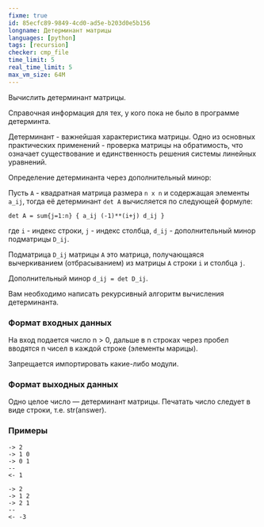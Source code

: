```yaml
---
fixme: true
id: 85ecfc89-9849-4cd0-ad5e-b203d0e5b156
longname: Детерминант матрицы
languages: [python]
tags: [recursion]
checker: cmp_file
time_limit: 5
real_time_limit: 5
max_vm_size: 64M
---
```



Вычислить детерминант матрицы.

Справочная информация для тех, у кого пока не было в программе детерминта.

Детерминант - важнейшая характеристика матрицы.
Одно из основных практических применений - проверка матрицы на обратимость, что означает существование и единственность решения системы линейных уравнений.

Определение детерминанта через дополнительный минор:

Пусть `A` - квадратная матрица размера `n x n` и содержащая элементы `a_ij`, тогда её детерминант `det A` вычисляется по следующей формуле:

`det A = sum{j=1:n} { a_ij (-1)**(i+j) d_ij }`

где `i` - индекс строки, `j` - индекс столбца, `d_ij` - дополнительный минор подматрицы `D_ij`.

Подматрица `D_ij` матрицы `A` это матрица, получающаяся вычеркиванием (отбрасыванием) из матрицы `A` строки `i` и столбца `j`.

Дополнительный минор `d_ij = det D_ij`.

Вам необходимо написать рекурсивный алгоритм вычисления детерминанта.


### Формат входных данных

На вход подается число n > 0, дальше в n строках через пробел вводятся n чисел в каждой строке (элементы марицы). 

Запрещается импортировать какие-либо модули.


### Формат выходных данных

Одно целое число — детерминант матрицы. Печатать число следует в виде строки, т.е. str(answer).

### Примеры

```
-> 2
-> 1 0
-> 0 1
--
<- 1
```

```
-> 2
-> 1 2
-> 2 1
--
<- -3
```
